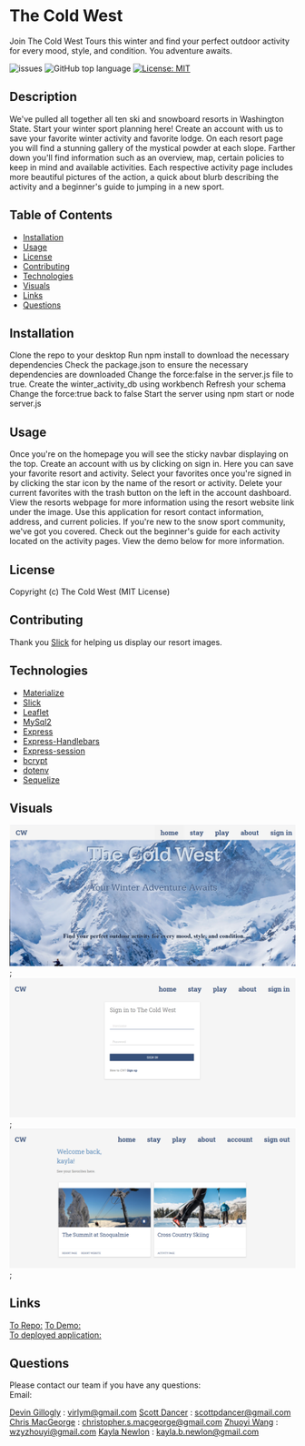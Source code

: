 # The Cold West

Join The Cold West Tours this winter and find your perfect outdoor activity for every mood, style, and condition. You adventure awaits. 

![issues](https://img.shields.io/github/issues/kbnewlon/project2)
![GitHub top language](https://img.shields.io/github/languages/top/kbnewlon/project2)
[![License: MIT](https://img.shields.io/badge/License-MIT-yellow.svg)](https://opensource.org/licenses/MIT)
  
## Description 
We've pulled all together all ten ski and snowboard resorts in Washington State. Start your winter sport planning here! Create an account with us to save your favorite winter activity and favorite lodge. On each resort page you will find a stunning gallery of the mystical powder at each slope. Farther down you'll find information such as an overview, map, certain policies to keep in mind and available activities. Each respective activity page includes more beautiful pictures of the action, a quick about blurb describing the activity and a beginner's guide to jumping in a new sport.  

## Table of Contents 
* [Installation](#Installation)
* [Usage](#Usage)
* [License](#License)
* [Contributing](#Contributing)
* [Technologies](#Technologies)
* [Visuals](#Visuals)
* [Links](#Links)
* [Questions](#Questions)

## Installation
Clone the repo to your desktop
Run npm install to download the necessary dependencies
Check the package.json to ensure the necessary dependencies are downloaded 
Change the force:false in the server.js file to true. 
Create the winter_activity_db using workbench
Refresh your schema
Change the force:true back to false
Start the server using npm start or node server.js

## Usage
Once you're on the homepage you will see the sticky navbar displaying on the top. Create an account with us by clicking on sign in. Here you can save your favorite resort and activity. Select your favorites once you're signed in by clicking the star icon by the name of the resort or activity. Delete your current favorites with the trash button on the left in the account dashboard. View the resorts webpage for more information using the resort website link under the image. Use this application for resort contact information, address, and current policies. If you're new to the snow sport community, we've got you covered. Check out the beginner's guide for each activity located on the activity pages. View the demo below for more information. 

## License
Copyright (c) The Cold West (MIT License)

## Contributing 
Thank you [Slick](https://kenwheeler.github.io/slick/) for helping us display our resort images.  

## Technologies
* [Materialize](https://materializecss.com/)
* [Slick](https://kenwheeler.github.io/slick/) 
* [Leaflet](https://leafletjs.com/)
* [MySql2](https://www.npmjs.com/package/mysql2)
* [Express](https://expressjs.com/)
* [Express-Handlebars](https://www.npmjs.com/package/express-handlebars)
* [Express-session](https://www.npmjs.com/package/express-session)
* [bcrypt](https://www.npmjs.com/package/bcrypt)
* [dotenv](https://www.npmjs.com/package/dotenv)
* [Sequelize](https://sequelize.org/)


## Visuals
![screenshot of homepage](public/assets/images/screenshot_homepage.PNG);
![screenshot of sign-in page](public\assets\images\screenshot_signin.PNG);
![screenshot of favorites](public\assets\images\screenshot_favorites.PNG);

## Links
[To Repo:](https://github.com/kbnewlon/project2)
[To Demo:](https://drive.google.com/file/d/1dSETviEwiEii2JRWHCnEuqlWr9bY95jU/view)  
[To deployed application:](https://the-cold-west.herokuapp.com/)

## Questions 
Please contact our team if you have any questions:
<br>Email: 

[Devin Gillogly](https://github.com/virlym) : virlym@gmail.com
[Scott Dancer](https://github.com/ScottDancer) : scottpdancer@gmail.com
[Chris MacGeorge](https://github.com/cmacgeorge1) : christopher.s.macgeorge@gmail.com
[Zhuoyi Wang](https://github.com/zhouyiartemiswang) : wzyzhouyi@gmail.com
[Kayla Newlon](https://github.com/kbnewlon) : kayla.b.newlon@gmail.com
